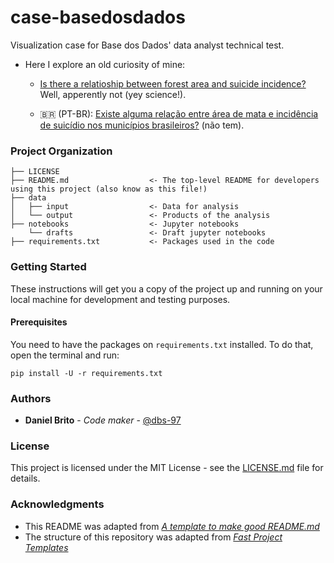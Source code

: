 # case-basedosdados
Visualization case for Base dos Dados' data analyst technical test.

- Here I explore an old curiosity of mine: 
  - [Is there a relatioship between forest area and suicide incidence?](notebooks/1_case_suicide_forest.ipynb) Well, apperently not (yey science!). 

  - 🇧🇷 (PT-BR): [Existe alguma relação entre área de mata e incidência de suicídio nos municípios brasileiros?](notebooks/br_municipios_suicidio_floresta_20220824.ipynb) (não tem).

### Project Organization

    ├── LICENSE
    ├── README.md                  <- The top-level README for developers using this project (also know as this file!)
    ├── data
    │   ├── input                  <- Data for analysis
    │   └── output                 <- Products of the analysis
    ├── notebooks                  <- Jupyter notebooks
        └── drafts                 <- Draft jupyter notebooks
    ├── requirements.txt           <- Packages used in the code

### Getting Started

These instructions will get you a copy of the project up and running on your local machine for development and testing purposes. 

#### Prerequisites

You need to have the packages on `requirements.txt` installed. To do that, open the terminal and run:

```
pip install -U -r requirements.txt
```
### Authors

* **Daniel Brito** - *Code maker* - [@dbs-97](https://github.com/dbs-97)

### License

This project is licensed under the MIT License - see the [LICENSE.md](LICENSE.md) file for details.

### Acknowledgments
* This README was adapted from [*A template to make good README.md*](https://gist.github.com/PurpleBooth/109311bb0361f32d87a2)
* The structure of this repository was adapted from [*Fast Project Templates*](https://github.com/JoaoCarabetta/project-templates)


